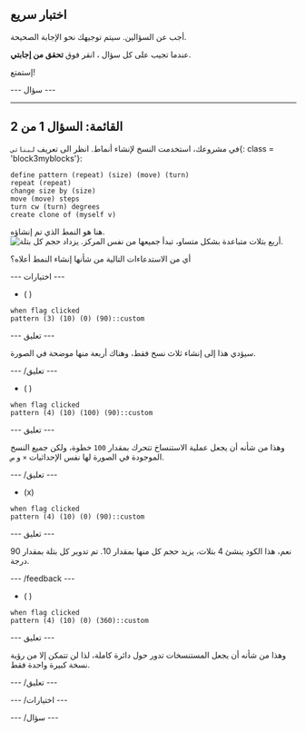 ## اختبار سريع

أجب عن السؤالين. سيتم توجيهك نحو الإجابة الصحيحة.

عندما تجيب على كل سؤال ، انقر فوق **تحقق من إجابتي**.

إستمتع!

--- سؤال ---

---
القائمة: السؤال 1 من 2
---

في مشروعك، استخدمت النسخ لإنشاء أنماط. انظر الى تعريف `لبناتي`{: class = 'block3myblocks'}:

```blocks3
define pattern (repeat) (size) (move) (turn)
repeat (repeat)
change size by (size)
move (move) steps
turn cw (turn) degrees
create clone of (myself v)
```

هنا هو النمط الذي تم إنشاؤه. ![أربع بتلات متباعدة بشكل متساوٍ، تبدأ جميعها من نفس المركز. يزداد حجم كل بتلة.](images/quiz_1.png)

أي من الاستدعاءات التالية من شأنها إنشاء النمط أعلاه؟

--- اختيارات ---

- ( )
```blocks3
when flag clicked
pattern (3) (10) (0) (90)::custom
```
  --- تعليق ---

سيؤدي هذا إلى إنشاء ثلاث نسخ فقط، وهناك أربعة منها موضحة في الصورة.

  --- /تعليق ---

- ( )

```blocks3
when flag clicked
pattern (4) (10) (100) (90)::custom
```

  --- تعليق ---

وهذا من شأنه أن يجعل عملية الاستنساخ تتحرك بمقدار `100` خطوة، ولكن جميع النسخ الموجودة في الصورة لها نفس الإحداثيات `×` و `ص`.

  --- /تعليق ---

- (x)

```blocks3
when flag clicked
pattern (4) (10) (0) (90)::custom
```

  --- تعليق ---

نعم، هذا الكود ينشئ 4 بتلات، يزيد حجم كل منها بمقدار 10. تم تدوير كل بتلة بمقدار 90 درجة.

  --- /feedback ---

- ( )

```blocks3
when flag clicked
pattern (4) (10) (0) (360)::custom
```

  --- تعليق ---

وهذا من شأنه أن يجعل المستنسخات تدور حول دائرة كاملة، لذا لن تتمكن إلا من رؤية نسخة كبيرة واحدة فقط.

  --- /تعليق ---

--- /اختيارات ---

--- /سؤال ---
